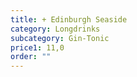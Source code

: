 ```yaml
---
title: + Edinburgh Seaside
category: Longdrinks
subcategory: Gin-Tonic
price1: 11,0
order: ""
---
```

